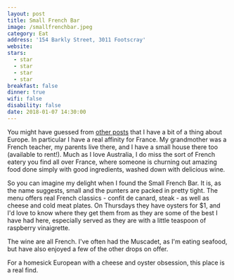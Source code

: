 ```yaml
---
layout: post
title: Small French Bar
image: /smallfrenchbar.jpeg
category: Eat
address: '154 Barkly Street, 3011 Footscray'
website:
stars:
  - star
  - star
  - star
  - star
breakfast: false
dinner: true
wifi: false
disability: false
date: 2018-01-07 14:30:00
---
```



You might have guessed from [other posts](/eat/2018/01/01/the-european.html) that I have a bit of a thing about Europe. In particular I have a real affinity for France. My grandmother was a French teacher, my parents live there, and I have a small house there too (available to rent!). Much as I love Australia, I do miss the sort of French eatery you find all over France, where someone is churning out amazing food done simply with good ingredients, washed down with delicious wine.

So you can imagine my delight when I found the Small French Bar. It is, as the name suggests, small and the punters are packed in pretty tight. The menu offers real French classics - confit de canard, steak - as well as cheese and cold meat plates. On Thursdays they have oysters for $1, and I'd love to know where they get them from as they are some of the best I have had here, especially served as they are with a little teaspoon of raspberry vinaigrette.

The wine are all French. I've often had the Muscadet, as I'm eating seafood, but have also enjoyed a few of the other drops on offer.

For a homesick European with a cheese and oyster obsession, this place is a real find.